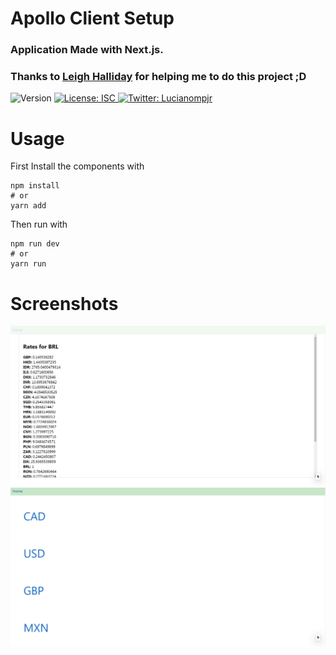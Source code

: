 # Apollo Client Setup
### Application Made with Next.js.
### Thanks to [Leigh Halliday](https://github.com/leighhalliday) for helping me to do this project ;D

<p>
  <img alt="Version" src="https://img.shields.io/badge/version-1.0.0-blue.svg?cacheSeconds=2592000" />
  <a href="#" target="_blank">
    <img alt="License: ISC" src="https://img.shields.io/badge/License-ISC-yellow.svg" />
  </a>
  <a href="https://twitter.com/Lucianompjr" target="_blank">
    <img alt="Twitter: Lucianompjr" src="https://img.shields.io/twitter/follow/Lucianompjr.svg?style=social" />
  </a>
</p>

# Usage

First Install the components with 
```
npm install
# or
yarn add

```
Then run with
```
npm run dev
# or
yarn run

```

# Screenshots


![Background](https://github.com/LucianoPierdona/modal-with-nextjs/blob/master/public/readme1.png)
![Background](https://github.com/LucianoPierdona/modal-with-nextjs/blob/master/public/readme2.png)
